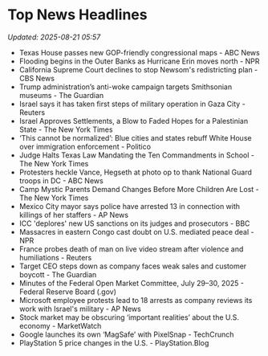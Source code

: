 # Top News Headlines

_Updated: 2025-08-21 05:57_

- Texas House passes new GOP-friendly congressional maps - ABC News
- Flooding begins in the Outer Banks as Hurricane Erin moves north - NPR
- California Supreme Court declines to stop Newsom's redistricting plan - CBS News
- Trump administration’s anti-woke campaign targets Smithsonian museums - The Guardian
- Israel says it has taken first steps of military operation in Gaza City - Reuters
- Israel Approves Settlements, a Blow to Faded Hopes for a Palestinian State - The New York Times
- ‘This cannot be normalized’: Blue cities and states rebuff White House over immigration enforcement - Politico
- Judge Halts Texas Law Mandating the Ten Commandments in School - The New York Times
- Protesters heckle Vance, Hegseth at photo op to thank National Guard troops in DC - ABC News
- Camp Mystic Parents Demand Changes Before More Children Are Lost - The New York Times
- Mexico City mayor says police have arrested 13 in connection with killings of her staffers - AP News
- ICC 'deplores' new US sanctions on its judges and prosecutors - BBC
- Massacres in eastern Congo cast doubt on U.S. mediated peace deal - NPR
- France probes death of man on live video stream after violence and humiliations - Reuters
- Target CEO steps down as company faces weak sales and customer boycott - The Guardian
- Minutes of the Federal Open Market Committee, July 29–30, 2025 - Federal Reserve Board (.gov)
- Microsoft employee protests lead to 18 arrests as company reviews its work with Israel's military - AP News
- Stock market may be obscuring ‘important realities’ about the U.S. economy - MarketWatch
- Google launches its own ‘MagSafe’ with PixelSnap - TechCrunch
- PlayStation 5 price changes in the U.S. - PlayStation.Blog